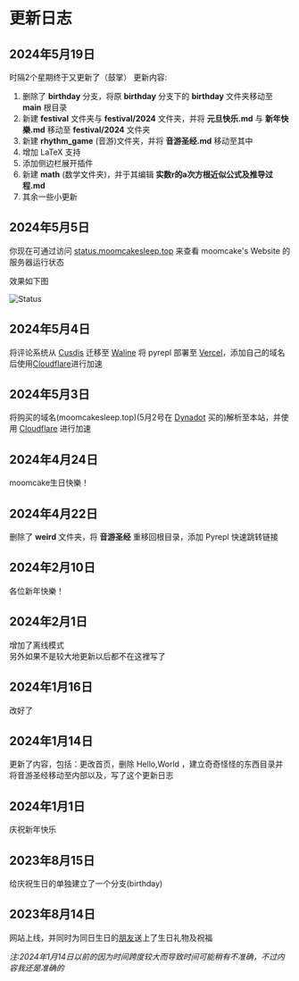# 更新日志

## 2024年5月19日

时隔2个星期终于又更新了（鼓掌）
更新内容:
1. 删除了 **birthday** 分支，将原 **birthday** 分支下的 **birthday** 文件夹移动至 **main** 根目录
2. 新建 **festival** 文件夹与 **festival/2024** 文件夹，并将 **元旦快乐.md** 与 **新年快樂.md** 移动至 **festival/2024** 文件夹
3. 新建 **rhythm_game** (音游)文件夹，并将 **音游圣经.md** 移动至其中
4. 增加 LaTeX 支持
5. 添加侧边栏展开插件
6. 新建 **math** (数学文件夹)，并于其编辑 **实数r的a次方根近似公式及推导过程.md**
7. 其余一些小更新

## 2024年5月5日

你现在可通过访问 [status.moomcakesleep.top](https://status.moomcakesleep.top) 来查看 moomcake's Website 的服务器运行状态

效果如下图

![Status](https://img2.imgtp.com/2024/05/05/H3WO6i4B.jpg)

## 2024年5月4日

将评论系统从 [Cusdis](https://cusdis.com) 迁移至 [Waline](https://waline.js.org)
将 pyrepl 部署至 [Vercel](https://vercel.com)，添加自己的域名后使用[Cloudflare](https://www.cloudflare-cn.com/)进行加速

## 2024年5月3日

将购买的域名(moomcakesleep.top)(5月2号在 [Dynadot](https://dynadot.com.cn) 买的)解析至本站，并使用 [Cloudflare](https://www.cloudflare-cn.com/) 进行加速

## 2024年4月24日

moomcake生日快樂！

## 2024年4月22日

删除了 **weird** 文件夹，将 **音游圣经** 重移回根目录，添加 Pyrepl 快速跳转链接

## 2024年2月10日

各位新年快樂！

## 2024年2月1日

增加了离线模式<br>
另外如果不是较大地更新以后都不在这裡写了

## 2024年1月16日

改好了

## 2024年1月14日

更新了内容，包括：更改首页，删除 Hello,World ，建立奇奇怪怪的东西目录并将音游圣经移动至内部以及，写了这个更新日志

## 2024年1月1日

庆祝新年快乐

## 2023年8月15日

给庆祝生日的单独建立了一个分支(birthday)

## 2023年8月14日

网站上线，并同时为同日生日的[朋友](https://b23.tv/xfpmGBK)送上了生日礼物及祝福

_注:2024年1月14日以前的因为时间跨度较大而导致时间可能稍有不准确，不过内容我还是准确的_
